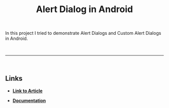 <div align="center">
        
# Alert Dialog in Android

</div>

<div align="left">
<br>

In this project I tried to demonstrate Alert Dialogs and Custom Alert Dialogs in Android. 

<br>
<hr>
<br>

## Links

- [**Link to Article**](https://github.com/shashi-kant10/demoalertdialog)

- [**Documentation**](https://developer.android.com/reference/android/app/AlertDialog.Builder)

</div>